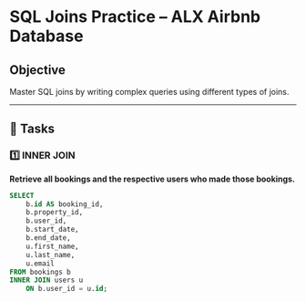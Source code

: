 # SQL Joins Practice – ALX Airbnb Database

## Objective
Master SQL joins by writing complex queries using different types of joins.

---

## 📘 Tasks

### 1️⃣ INNER JOIN
**Retrieve all bookings and the respective users who made those bookings.**
```sql
SELECT 
    b.id AS booking_id,
    b.property_id,
    b.user_id,
    b.start_date,
    b.end_date,
    u.first_name,
    u.last_name,
    u.email
FROM bookings b
INNER JOIN users u
    ON b.user_id = u.id;
